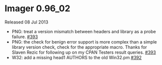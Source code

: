 # Imager 0.96_02

Released 08 Jul 2013

- PNG: treat a version mismatch between headers and library as a probe failure. [#393](https://github.com/tonycoz/imager/issues/393) 
- PNG: the check for benign error support is more complex than a simple library version check, check for the appropriate macro. Thanks for Slaven Rezic for following up on my CPAN Testers result queries. [#393](https://github.com/tonycoz/imager/issues/393) 
- W32: add a missing head1 AUTHORS to the old Win32.pm [#392](https://github.com/tonycoz/imager/issues/392)